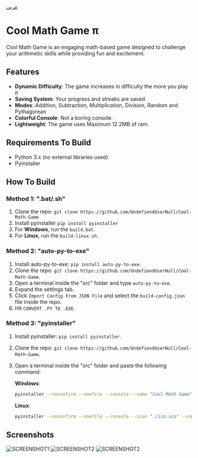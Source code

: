 <!-- Language: en -->

[عربي](https://github.com/UndefiendUserNull/Cool-Math-Game/tree/main/docs/ar)

# Cool Math Game π

Cool Math Game is an engaging math-based game designed to challenge your arithmetic skills while providing fun and excitement.

## Features

- **Dynamic Difficulty**: The game increases in difficulty the more you play it
- **Saving System**: Your progress and streaks are saved
- **Modes**: Addition, Subtraction, Multiplication, Division, Random and Pythagorean
- **Colorful Console**: Not a boring console.
- **Lightweight**: The game uses Maximum 12.2MB of ram.

## Requirements To Build

- Python 3.x (no external libraries used)
- Pyinstaller

## How To Build

### Method 1: ".bat/.sh"

1. Clone the repo: `git clone https://github.com/UndefiendUserNull/Cool-Math-Game`
2. Install pyinstaller `pip install pyinstaller`
3. For **Windows**, run the `build.bat`.
4. For **Linux**, run the `build-linux.sh`.

### Method 2: "auto-py-to-exe"

1. Install auto-py-to-exe: `pip install auto-py-to-exe`.
2. Clone the repo: `git clone https://github.com/UndefiendUserNull/Cool-Math-Game`.
3. Open a terminal inside the "src" folder and type `auto-py-to-exe`.
4. Expand the settings tab.
5. Click `Import Config From JSON File` and select the `build-config.json` file inside the repo.
6. Hit `CONVERT .PY TO .EXE`.

### Method 3: "pyinstaller"

1. Install pyinstaller: `pip install pyinstaller`.
2. Clone the repo: `git clone https://github.com/UndefiendUserNull/Cool-Math-Game`.
3. Open a terminal inside the "src" folder and paste the following command:

   **Windows**:

   ```bash
   pyinstaller --noconfirm --onefile --console --name "Cool Math Game" --add-data "colors.py;." --add-data "filesHandler.py;." --add-data "game.py;." --add-data "geometryGame.py;." --add-data "globals.py;." --add-data "main.py;." --add-data "utils.py;."  "src\main.py"
   ```

   **Linux**:

   ```bash
   pyinstaller --noconfirm --onefile --console --icon "./ico.ico" --name "Cool Math Game" --add-data "colors.py:." --add-data "filesHandler.py:." --add-data "game.py:." --add-data "geometryGame.py:." --add-data "globals.py:." --add-data "main.py:." --add-data "utils.py:." "main.py"
   ```

## Screenshots

![SCREENSHOT1](https://i.imgur.com/a7iSmvW.png?raw=true "Screenshot")
![SCREENSHOT2](https://i.imgur.com/ZQvIrIh.png?raw=true "Screenshot2")
![SCREENSHOT2](https://i.imgur.com/Agr8bJ3.png?raw=true "Screenshot3")
